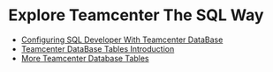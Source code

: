 # Explore Teamcenter The SQL Way
* [Configuring SQL Developer With Teamcenter DataBase ][_sqldevconfig]
* [Teamcenter DataBase Tables Introduction ][_tctables1]
* [More Teamcenter Database Tables ][_tctables2]

[_sqldevconfig]: https://github.com/pawanit17/Exploring-Teamcenter-The-SQL-Way/wiki/Configuring-SQL-Developer-To-Teamcenter-Database
[_tctables1]: https://github.com/pawanit17/Exploring-Teamcenter-The-SQL-Way/wiki/Basic-Teamcenter-Tables-Of-Interest
[_tctables2]: https://github.com/pawanit17/Exploring-Teamcenter-The-SQL-Way/wiki/More-Teamcenter-Tables
